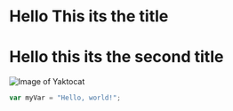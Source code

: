 # Hello This its the title
# Hello this its the second title
![Image of Yaktocat](https://octodex.github.com/images/yaktocat.png)
``` javascript
var myVar = "Hello, world!";
```
